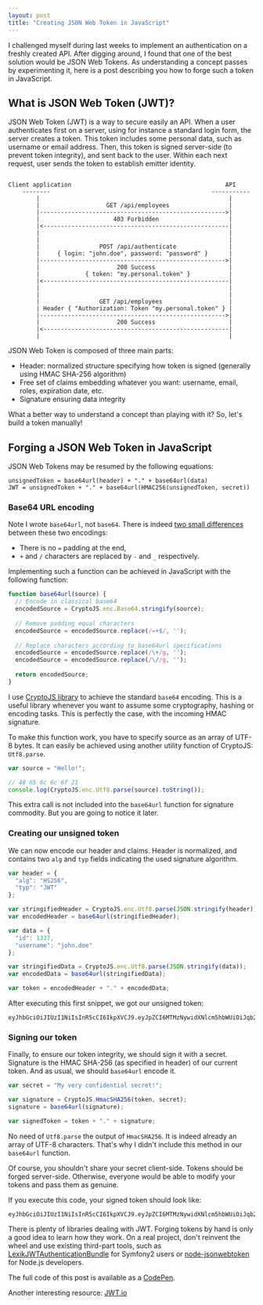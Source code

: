 ```yaml
---
layout: post
title: "Creating JSON Web Token in JavaScript"
---
```


I challenged myself during last weeks to implement an authentication on a freshly created API. After digging around, I found that one of the best solution would be JSON Web Tokens. As understanding a concept passes by experimenting it, here is a post describing you how to forge such a token in JavaScript.

## What is JSON Web Token (JWT)?

JSON Web Token (JWT) is a way to secure easily an API. When a user authenticates first on a server, using for instance a standard login form, the server creates a token. This token includes some personal data, such as username or email address. Then, this token is signed server-side (to prevent token integrity), and sent back to the user. Within each next request, user sends the token to establish emitter identity.

```

Client application                                            API
    --------                                              -----------
        |                                                      |
        |                   GET /api/employees                 |
        |----------------------------------------------------->|
        |                     403 Forbidden                    |
        |<-----------------------------------------------------| 
        |                                                      |
        |                                                      |
        |                 POST /api/authenticate               |
        |     { login: "john.doe", password: "password" }      |
        |----------------------------------------------------->|
        |                      200 Success                     |
        |             { token: "my.personal.token" }           |
        |<-----------------------------------------------------|
        |                                                      |
        |                                                      |
        |                 GET /api/employees                   |
        | Header { "Authorization: Token "my.personal.token" } |
        |----------------------------------------------------->|
        |                      200 Success                     |
        |<-----------------------------------------------------| 
        |                                                      |
```

JSON Web Token is composed of three main parts:

* Header: normalized structure specifying how token is signed (generally using HMAC SHA-256 algorithm)
* Free set of claims embedding whatever you want: username, email, roles, expiration date, etc.
* Signature ensuring data integrity

What a better way to understand a concept than playing with it? So, let's build a token manually!

## Forging a JSON Web Token in JavaScript

JSON Web Tokens may be resumed by the following equations:

```
unsignedToken = base64url(header) + "." + base64url(data)
JWT = unsignedToken + "." + base64url(HMAC256(unsignedToken, secret))
```

### Base64 URL encoding

Note I wrote `base64url`, not `base64`. There is indeed [two small differences](https://tools.ietf.org/html/rfc4648#page-7) between these two encodings:

* There is no `=` padding at the end,
* `+` and `/` characters are replaced by `-` and `_` respectively.

Implementing such a function can be achieved in JavaScript with the following function:

``` js
function base64url(source) {
  // Encode in classical base64
  encodedSource = CryptoJS.enc.Base64.stringify(source);
  
  // Remove padding equal characters
  encodedSource = encodedSource.replace(/=+$/, '');
  
  // Replace characters according to base64url specifications
  encodedSource = encodedSource.replace(/\+/g, '');
  encodedSource = encodedSource.replace(/\//g, '');
  
  return encodedSource;
}
```

I use [CryptoJS library](https://github.com/evanvosberg/crypto-js) to achieve the standard `base64` encoding. This is a useful library whenever you want to assume some cryptography, hashing or encoding tasks. This is perfectly the case, with the incoming HMAC signature.

To make this function work, you have to specify source as an array of UTF-8 bytes. It can easily be achieved using another utility function of CryptoJS: `Utf8.parse`.

``` js
var source = "Hello!";

// 48 65 6c 6c 6f 21
console.log(CryptoJS.enc.Utf8.parse(source).toString());
```

This extra call is not included into the `base64url` function for signature commodity. But you are going to notice it later. 

### Creating our unsigned token

We can now encode our header and claims. Header is normalized, and contains two `alg` and `typ` fields indicating the used signature algorithm.

``` js
var header = {
  "alg": "HS256",
  "typ": "JWT"
};

var stringifiedHeader = CryptoJS.enc.Utf8.parse(JSON.stringify(header));
var encodedHeader = base64url(stringifiedHeader);

var data = {
  "id": 1337,
  "username": "john.doe"
};

var stringifiedData = CryptoJS.enc.Utf8.parse(JSON.stringify(data));
var encodedData = base64url(stringifiedData);

var token = encodedHeader + "." + encodedData;
```

After executing this first snippet, we got our unsigned token:

```
eyJhbGciOiJIUzI1NiIsInR5cCI6IkpXVCJ9.eyJpZCI6MTMzNywidXNlcm5hbWUiOiJqb2huLmRvZSJ9
```

### Signing our token

Finally, to ensure our token integrity, we should sign it with a secret. Signature is the HMAC SHA-256 (as specified in header) of our current token. And as usual, we should `base64url` encode it.

``` js
var secret = "My very confidential secret!";

var signature = CryptoJS.HmacSHA256(token, secret);
signature = base64url(signature);

var signedToken = token + "." + signature;
```
No need of `Utf8.parse` the output of `HmacSHA256`. It is indeed already an array of UTF-8 characters. That's why I didn't include this method in our `base64url` function. 

Of course, you shouldn't share your secret client-side. Tokens should be forged server-side. Otherwise, everyone would be able to modify your tokens and pass them as genuine.

If you execute this code, your signed token should look like:

<div class="highlight">
	<pre style="overflow-wrap: break-word;"><code>eyJhbGciOiJIUzI1NiIsInR5cCI6IkpXVCJ9.eyJpZCI6MTMzNywidXNlcm5hbWUiOiJqb2huLmRvZSJ9.EvTdOJSfbffGHLyND3BMDwWE22zUBOCRspPZEHlNEw</code></pre>
</div>

There is plenty of libraries dealing with JWT. Forging tokens by hand is only a good idea to learn how they work. On a real project, don't reinvent the wheel and use existing third-part tools, such as [LexikJWTAuthenticationBundle](https://github.com/lexik/LexikJWTAuthenticationBundle) for Symfony2 users or [node-jsonwebtoken](https://github.com/auth0/node-jsonwebtoken) for Node.js developers.

The full code of this post is available as a [CodePen](http://codepen.io/jpetitcolas/pen/zxGxKN).

Another interesting resource: [JWT.io](http://jwt.io/)